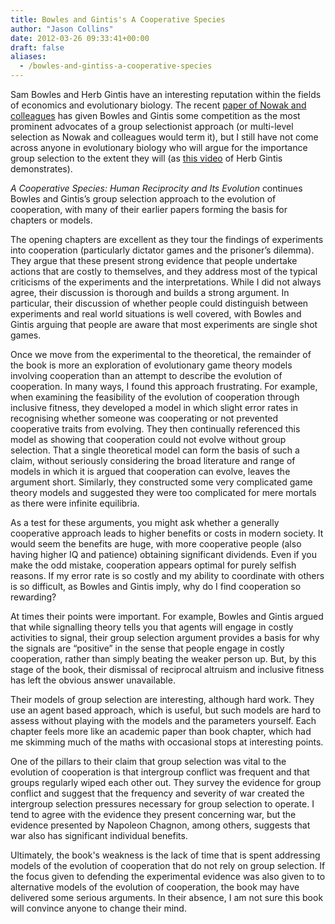 ```yaml
---
title: Bowles and Gintis's A Cooperative Species
author: "Jason Collins"
date: 2012-03-26 09:33:41+00:00
draft: false
aliases:
  - /bowles-and-gintiss-a-cooperative-species
---
```


Sam Bowles and Herb Gintis have an interesting reputation within the fields of economics and evolutionary biology. The recent [paper of Nowak and colleagues](http://www.nature.com/nature/journal/v466/n7310/full/nature09205.html) has given Bowles and Gintis some competition as the most prominent advocates of a group selectionist approach (or multi-level selection as Nowak and colleagues would term it), but I still have not come across anyone in evolutionary biology who will argue for the importance group selection to the extent they will (as [this video](http://vimeo.com/8179607) of Herb Gintis demonstrates).

*A Cooperative Species: Human Reciprocity and Its Evolution* continues Bowles and Gintis’s group selection approach to the evolution of cooperation, with many of their earlier papers forming the basis for chapters or models.

The opening chapters are excellent as they tour the findings of experiments into cooperation (particularly dictator games and the prisoner’s dilemma). They argue that these present strong evidence that people undertake actions that are costly to themselves, and they address most of the typical criticisms of the experiments and the interpretations. While I did not always agree, their discussion is thorough and builds a strong argument. In particular, their discussion of whether people could distinguish between experiments and real world situations is well covered, with Bowles and Gintis arguing that people are aware that most experiments are single shot games.

Once we move from the experimental to the theoretical, the remainder of the book is more an exploration of evolutionary game theory models involving cooperation than an attempt to describe the evolution of cooperation. In many ways, I found this approach frustrating. For example, when examining the feasibility of the evolution of cooperation through inclusive fitness, they developed a model in which slight error rates in recognising whether someone was cooperating or not prevented cooperative traits from evolving. They then continually referenced this model as showing that cooperation could not evolve without group selection. That a single theoretical model can form the basis of such a claim, without seriously considering the broad literature and range of models in which it is argued that cooperation can evolve, leaves the argument short. Similarly, they constructed some very complicated game theory models and suggested they were too complicated for mere mortals as there were infinite equilibria.

As a test for these arguments, you might ask whether a generally cooperative approach leads to higher benefits or costs in modern society. It would seem the benefits are huge, with more cooperative people (also having higher IQ and patience) obtaining significant dividends. Even if you make the odd mistake, cooperation appears optimal for purely selfish reasons. If my error rate is so costly and my ability to coordinate with others is so difficult, as Bowles and Gintis imply, why do I find cooperation so rewarding?

At times their points were important. For example, Bowles and Gintis argued that while signalling theory tells you that agents will engage in costly activities to signal, their group selection argument provides a basis for why the signals are “positive” in the sense that people engage in costly cooperation, rather than simply beating the weaker person up. But, by this stage of the book, their dismissal of reciprocal altruism and inclusive fitness has left the obvious answer unavailable.

Their models of group selection are interesting, although hard work. They use an agent based approach, which is useful, but such models are hard to assess without playing with the models and the parameters yourself. Each chapter feels more like an academic paper than book chapter, which had me skimming much of the maths with occasional stops at interesting points.

One of the pillars to their claim that group selection was vital to the evolution of cooperation is that intergroup conflict was frequent and that groups regularly wiped each other out. They survey the evidence for group conflict and suggest that the frequency and severity of war created the intergroup selection pressures necessary for group selection to operate. I tend to agree with the evidence they present concerning war, but the evidence presented by Napoleon Chagnon, among others, suggests that war also has significant individual benefits.

Ultimately, the book's weakness is the lack of time that is spent addressing models of the evolution of cooperation that do not rely on group selection. If the focus given to defending the experimental evidence was also given to to alternative models of the evolution of cooperation, the book may have delivered some serious arguments. In their absence, I am not sure this book will convince anyone to change their mind.
